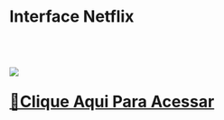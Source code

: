 <h1>Interface Netflix<h1>
<br>
<img src="https://raw.githubusercontent.com/ViniFerAlbuquerque/Netflix-Projeto-Programacao-Do-Zero-git/35de706072132e0fa54fcf1d52e8780f12b4f30e/Netflix%20Interface.jpeg"/>


 [🔗Clique Aqui Para Acessar](https://viniferalbuquerque-netflix-interface.netlify.app)
